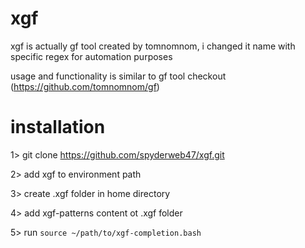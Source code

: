 # xgf
xgf is actually gf tool created by tomnomnom, i changed it name with specific regex for automation purposes

usage and functionality is similar to gf tool checkout (https://github.com/tomnomnom/gf)

# installation

1> git clone https://github.com/spyderweb47/xgf.git

2> add xgf to environment path

3> create .xgf folder in home directory

4> add xgf-patterns content ot .xgf folder

5> run ```source ~/path/to/xgf-completion.bash```
